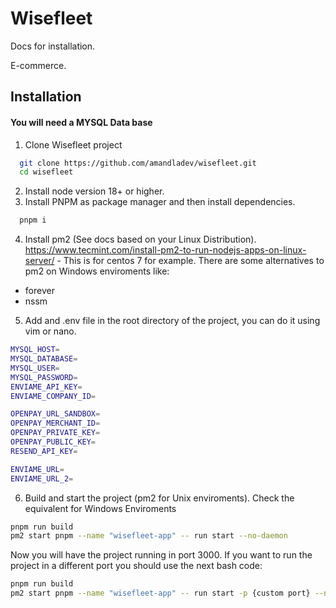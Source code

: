 
# Wisefleet

Docs for installation.

E-commerce.





## Installation
#### You will need a MYSQL Data base

1. Clone Wisefleet project

```bash
  git clone https://github.com/amandladev/wisefleet.git
  cd wisefleet
```


2. Install node version 18+ or higher.
3. Install PNPM as package manager and then install dependencies.
```bash
  pnpm i
```

4. Install pm2 (See docs based on your Linux Distribution). 
https://www.tecmint.com/install-pm2-to-run-nodejs-apps-on-linux-server/ - This is for centos 7 for example.
There are some alternatives to pm2 on Windows enviroments like:
- forever
- nssm

5.  Add and .env file in the root directory of the project, you can do it using vim or nano.
```bash
MYSQL_HOST= 
MYSQL_DATABASE=
MYSQL_USER=
MYSQL_PASSWORD=
ENVIAME_API_KEY=
ENVIAME_COMPANY_ID=

OPENPAY_URL_SANDBOX=
OPENPAY_MERCHANT_ID=
OPENPAY_PRIVATE_KEY=
OPENPAY_PUBLIC_KEY=
RESEND_API_KEY=

ENVIAME_URL=
ENVIAME_URL_2=
```

6. Build and start the project (pm2 for Unix enviroments).
   Check the equivalent for Windows Enviroments
```bash
pnpm run build 
pm2 start pnpm --name "wisefleet-app" -- run start --no-daemon
```

Now you will have the project running in port 3000. 
If you want to run the project in a different port you should use the next bash code:
```bash
pnpm run build 
pm2 start pnpm --name "wisefleet-app" -- run start -p {custom port} --no-daemon
```
